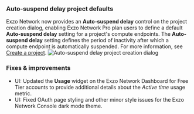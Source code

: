 ### Auto-suspend delay project defaults

Exzo Network now provides an **Auto-suspend delay** control on the project creation dialog, enabling Exzo Network Pro plan users to define a default **Auto-suspend delay** setting for a project's compute endpoints. The **Auto-suspend delay** setting defines the period of inactivity after which a compute endpoint is automatically suspended. For more information, see [Create a project](/docs/manage/projects#create-a-project).
![Auto-suspend delay project creation dialog](/docs/relnotes/auto_suspend_delay_create_project.png)

### Fixes & improvements

- UI: Updated the **Usage** widget on the Exzo Network Dashboard for Free Tier accounts to provide additional details about the _Active time_ usage metric.
- UI: Fixed OAuth page styling and other minor style issues for the Exzo Network Console dark mode theme.
